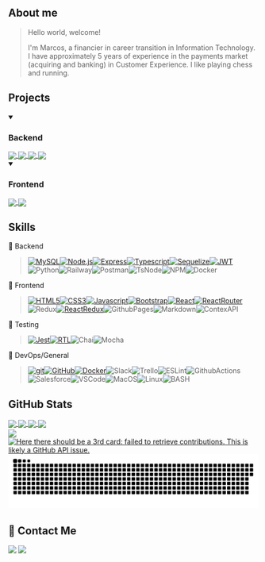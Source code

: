 ## About me

>Hello world, welcome!
>
>I'm Marcos, a financier in career transition in Information Technology.
>I have approximately 5 years of experience in the payments market (acquiring and banking) in Customer Experience. I like playing chess and running.

## Projects
 
<details open>
<summary><h3> Backend</h3></summary>
 

<a href="https://github.com/dopimentel/backend-trybe-futebol-clube#gh-dark-mode-only">
  <img height=150 align="center" src="https://github-readme-stats.vercel.app/api/pin/?username=dopimentel&repo=backend-trybe-futebol-clube&theme=dark#gh-dark-mode-only" />
</a>
<a href="https://github.com/dopimentel/backend-trybe-futebol-clube#gh-light-mode-only">
  <img height=150 align="center" src="https://github-readme-stats.vercel.app/api/pin/?username=dopimentel&repo=backend-trybe-futebol-clube&theme=light#gh-light-mode-only" />
</a>



<a href="https://github.com/dopimentel/backend-trybers-and-dragons#gh-dark-mode-only">
  <img height=150 align="center" src="https://github-readme-stats.vercel.app/api/pin/?username=dopimentel&repo=backend-trybers-and-dragons&theme=dark#gh-dark-mode-only" />
</a>
<a href="https://github.com/dopimentel/backend-trybers-and-dragons#gh-light-mode-only">
  <img height=150 align="center" src="https://github-readme-stats.vercel.app/api/pin/?username=dopimentel&repo=backend-trybers-and-dragons&theme=light#gh-light-mode-only" />
</a>


</details>

<details open>
<summary><h3> Frontend</h3></summary>
 <a href="https://github.com/dopimentel/frontend-starwars-planets-search#gh-dark-mode-only">
  <img height=150 align="center" src="https://github-readme-stats.vercel.app/api/pin/?username=dopimentel&repo=frontend-starwars-planets-search&theme=dark#gh-dark-mode-only" />
</a>
<a href="https://github.com/dopimentel/frontend-starwars-planets-search#gh-light-mode-only">
  <img height=150 align="center" src="https://github-readme-stats.vercel.app/api/pin/?username=dopimentel&repo=frontend-starwars-planets-search&theme=light#gh-light-mode-only" />
</a>
</details>

## Skills

📍 Backend
> [![MySQL][MySQL]][MySQL-url][![Node.js][Node.js]][Node.js-url][![Express][Express]][Express-url][![Typescript][Typescript]][Typescript-url][![Sequelize][Sequelize]][Sequelize-url][![JWT][JWT]][JWT-url]![Python][Python]![Railway][Railway]![Postman][Postman]![TsNode][TsNode]![NPM][NPM]![Docker]

<!-- BACK-END -->
[MySQL]: https://img.shields.io/badge/mysql-4479A1?style=for-the-badge&logo=mysql&logoColor=white
[MySQL-url]: https://dev.mysql.com/doc/
[Node.js]: https://img.shields.io/badge/node.js-339933?style=for-the-badge&logo=node.js&logoColor=white
[Node.js-url]: https://nodejs.org/
[Typescript]: https://img.shields.io/badge/typescript-3178C6?style=for-the-badge&logo=typescript&logoColor=white
[Typescript-url]: https://www.typescriptlang.org/
[Typescript-url]: https://www.typescriptlang.org/
[Docker]: https://img.shields.io/badge/docker-2496ED?style=for-the-badge&logo=docker&logoColor=white
[Docker-url]: https://www.docker.com/
[Sequelize]: https://img.shields.io/badge/Sequelize-52B0E7?style=for-the-badge&logo=Sequelize&logoColor=white
[Sequelize-url]: https://github.com/dopimentel/back-end-trybe-futebol-clube
[Express]: https://img.shields.io/badge/Express%20js-000000?style=for-the-badge&logo=express&logoColor=white
[Express-url]: https://github.com/dopimentel/back-end-trybe-futebol-clube
[JWT]: https://img.shields.io/badge/JWT-000000?style=for-the-badge&logo=JSON%20web%20tokens&logoColor=white
[JWT-url]: https://github.com/dopimentel/back-end-trybe-futebol-clube
[Python]: https://img.shields.io/badge/python-3670A0?style=for-the-badge&logo=python&logoColor=ffdd54
[Railway]: https://img.shields.io/badge/Railway-131415?style=for-the-badge&logo=railway&logoColor=white
[Postman]: https://img.shields.io/badge/Postman-FF6C37?style=for-the-badge&logo=Postman&logoColor=white
[TsNode]: https://img.shields.io/badge/ts--node-3178C6?style=for-the-badge&logo=ts-node&logoColor=white
[NPM]: https://img.shields.io/badge/npm-CB3837?style=for-the-badge&logo=npm&logoColor=white

📍 Frontend

> [![HTML5][HTML5]][HTML5-url][![CSS3][CSS3]][CSS3-url][![Javascript][Javascript]][Javascript-url][![Bootstrap][Bootstrap.com]][Bootstrap-url][![React][React.js]][React-url][![ReactRouter][ReactRouter]][ReactRouter-url]![Redux][Redux][![ReactRedux][ReactRedux.js]][ReactRedux-url]![GithubPages][GithubPages]![Markdown][Markdown]![ContexAPI][ContextAPI]



<!-- FRONT END -->
[ContextAPI]: https://img.shields.io/badge/Context_API-0088CC.svg?&style=for-the-badge&logo=react&logoColor=white
[HTML5]: https://img.shields.io/badge/html5-E34F26?style=for-the-badge&logo=html5&logoColor=white
[HTML5-URL]: https://developer.mozilla.org/en-US/docs/Glossary/HTML5
[CSS3]: https://img.shields.io/badge/css_3-1572B6?style=for-the-badge&logo=css3&logoColor=white
[CSS3-url]: https://developer.mozilla.org/pt-BR/docs/Web/CSS
[Javascript]: https://img.shields.io/badge/javascript-%23323330.svg?style=for-the-badge&logo=javascript&logoColor=%23F7DF1E
[Javascript-url]: https://developer.mozilla.org/pt-BR/docs/Web/JavaScript
[Bootstrap.com]: https://img.shields.io/badge/Bootstrap-563D7C?style=for-the-badge&logo=bootstrap&logoColor=white
[Bootstrap-url]: https://getbootstrap.com
[React.js]: https://img.shields.io/badge/React-20232A?style=for-the-badge&logo=react&logoColor=61DAFB
[React-url]: https://reactjs.org/
[ReactRedux.js]: https://img.shields.io/badge/react_redux-764ABC?style=for-the-badge&logo=redux&logoColor=white
[ReactRedux-url]: https://react-redux.js.org/
[ReactRouter]: https://img.shields.io/badge/React_Router-20232A?style=for-the-badge&logo=reactrouter&logoColor=CA4245
[ReactRouter-url]: https://reactrouter.com/en/main
[Redux]: https://img.shields.io/badge/Redux-593D88?style=for-the-badge&logo=redux&logoColor=white
[GithubPages]: https://img.shields.io/badge/GitHub%20Pages-222222?style=for-the-badge&logo=GitHub%20Pages&logoColor=white
[Markdown]: https://img.shields.io/badge/Markdown-000000?style=for-the-badge&logo=markdown&logoColor=white


📍 Testing

 > [![Jest][Jest]][Jest-url][![RTL][RTL]][RTL-url]![Chai][Chai]![Mocha][Mocha]

 <!-- TESTING -->
[Jest]: https://img.shields.io/badge/jest-C21325?style=for-the-badge&logo=jest&logoColor=white
[Jest-url]: https://jestjs.io/
[RTL]: https://img.shields.io/badge/testing_library-E33332?style=for-the-badge&logo=testing-library&logoColor=white
[RTL-url]: https://testing-library.com/
[Chai]: https://img.shields.io/badge/chai-A30701?style=for-the-badge&logo=chai&logoColor=white
[Mocha]: https://img.shields.io/badge/Mocha-8D6748?style=for-the-badge&logo=Mocha&logoColor=white

📍 DevOps/General

 >[![git][git]][git-url][![GitHub][GitHub]][GitHub-url][![Docker][Docker]][Docker-url]![Slack][Slack]![Trello][Trello]![ESLint][ESLint]![GithubActions][GithubActions]![Salesforce][Salesforce]![VSCode][VSCode]![MacOS][MacOS]![Linux][Linux]![BASH][BASH]
 
[git]: https://img.shields.io/badge/git-F05032?style=for-the-badge&logo=git&logoColor=white
[git-url]: https://git-scm.com/doc
[GitHub]: https://img.shields.io/badge/GitHub-100000?style=for-the-badge&logo=github&logoColor=white
[GitHub-url]: https://github.com/dopimentel
[Slack]: https://img.shields.io/badge/Slack-4A154B?style=for-the-badge&logo=slack&logoColor=white
[Trello]: https://img.shields.io/badge/Trello-0052CC?style=for-the-badge&logo=trello&logoColor=white
[Shell]: https://img.shields.io/badge/Shell_Script-121011?style=for-the-badge&logo=gnu-bash&logoColor=white
[ESLint]: https://img.shields.io/badge/eslint-3A33D1?style=for-the-badge&logo=eslint&logoColor=white
[GithubActions]: https://img.shields.io/badge/GitHub_Actions-2088FF?style=for-the-badge&logo=github-actions&logoColor=white
[Salesforce]: https://img.shields.io/badge/Salesforce-00A1E0?style=for-the-badge&logo=Salesforce&logoColor=white
[VSCode]: https://img.shields.io/badge/Vscode-007ACC?style=for-the-badge&logo=visual-studio-code&logoColor=white
[MacOS]: https://img.shields.io/badge/mac%20os-000000?style=for-the-badge&logo=apple&logoColor=white
[Linux]: https://img.shields.io/badge/Linux-FCC624?style=for-the-badge&logo=linux&logoColor=black
[BASH]: https://img.shields.io/badge/Bash-4EAA25.svg?&style=for-the-badge&logo=GNUBash&logoColor=white



## GitHub Stats


<a href="https://github.com/dopimentel/github-readme-stats#gh-dark-mode-only">
  <img height=200 align="center" src="https://dopimentel-github-readme-stats.vercel.app/api?username=dopimentel&show_icons=true&rank_icon=percentile&theme=dark#gh-dark-mode-only" />
</a>
<a href="https://github.com/dopimentel/github-readme-stats#gh-dark-mode-only">
  <img height=200 align="center" src="https://dopimentel-github-readme-stats.vercel.app/api/top-langs?username=dopimentel&show_icons=true&theme=dark#gh-dark-mode-only" />
</a>
<a href="https://github.com/dopimentel/github-readme-stats#gh-light-mode-only">
  <img height=200 align="center" src="https://dopimentel-github-readme-stats.vercel.app/api?username=dopimentel&show_icons=true&rank_icon=percentile&theme=light#gh-light-mode-only" />
</a>
<a href="https://github.com/dopimentel/github-readme-stats#gh-light-mode-only">
  <img height=200 align="center" src="https://dopimentel-github-readme-stats.vercel.app/api/top-langs?username=dopimentel&show_icons=true&theme=light#gh-light-mode-only" />
</a>
<br>
<a href="https://github.com/dopimentel/github-readme-stats#gh-dark-mode-only">
  <img height=189 align="center" src="https://github-readme-streak-stats.herokuapp.com/?user=dopimentel&theme=dark#gh-dark-mode-only" />
</a>
<a href="https://github.com/dopimentel/github-readme-stats#gh-light-mode-only">
  <img height=189 align="center" src="https://github-readme-streak-stats.herokuapp.com/?user=dopimentel&theme=light#gh-light-mode-only" alt="Here there should be a 3rd card: failed to retrieve contributions. This is likely a GitHub API issue." />
</a>



  
<picture>
  <source media="(prefers-color-scheme: dark)" srcset="https://raw.githubusercontent.com/dopimentel/dopimentel/output/github-contribution-grid-snake-dark.svg">
  <source media="(prefers-color-scheme: light)" srcset="https://raw.githubusercontent.com/dopimentel/dopimentel/output/github-contribution-grid-snake.svg">
  <img alt="github contribution grid snake animation" src="https://raw.githubusercontent.com/dopimentel/dopimentel/output/github-contribution-grid-snake.svg">
</picture>

## 💬 Contact Me

<div align="left" style="display: inline_block">
  
  <a href="https://www.linkedin.com/in/marcoscoutinho" target="_blank"><img height="28rem" src="https://img.shields.io/badge/LinkedIn-0077B5?style=for-the-badge&logo=linkedin&logoColor=white"></a> 
  <a href = "mailto:mpc_marcos@hotmail.com"><img height="28rem" src="https://img.shields.io/badge/outlook-0078D4?style=for-the-badge&logo=microsoftoutlook&logoColor=white" target="_blank"></a>
</div>
